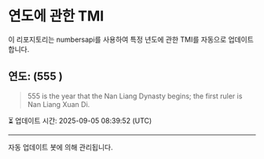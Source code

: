 
# 연도에 관한 TMI

이 리포지토리는 numbersapi를 사용하여 특정 년도에 관한 TMI를 자동으로 업데이트합니다.

## 연도: (555 )
> 555 is the year that the Nan Liang Dynasty begins; the first ruler is Nan Liang Xuan Di.

⏳ 업데이트 시간: 2025-09-05 08:39:52 (UTC)

---
자동 업데이트 봇에 의해 관리됩니다.

